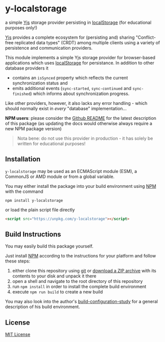 # y-localstorage #

a simple [Yjs](https://docs.yjs.dev/) storage provider persisting in [localStorage](https://developer.mozilla.org/en-US/docs/Web/API/Window/localStorage) (for educational purposes only!)

[Yjs](https://github.com/yjs/yjs) provides a complete ecosystem for (persisting and) sharing "Conflict-free replicated data types" (CRDT) among multiple clients using a variety of persistence and communication providers. 

This module implements a simple Yjs storage provider for browser-based applications which uses [localStorage](https://developer.mozilla.org/en-US/docs/Web/API/Window/localStorage) for persistance. In addition to other database providers it

* contains an `isSynced` property which reflects the current synchronization status and
* emits additional events (`sync-started`, `sync-continued` and `sync-finished`) which informs about synchronization progress.

Like other providers, however, it also lacks any error handling - which should normally exist in _every_ "database" implementation...

**NPM users**: please consider the [Github README](https://github.com/rozek/y-localstorage/blob/main/README.md) for the latest description of this package (as updating the docs would otherwise always require a new NPM package version)

> Nota bene: do not use this provider in production - it has solely be written for educational purposes!

## Installation ##

`y-localstorage` may be used as an ECMAScript module (ESM), a CommonJS or AMD module or from a global variable.

You may either install the package into your build environment using [NPM](https://docs.npmjs.com/) with the command

```
npm install y-localstorage
```

or load the plain script file directly

```html
<script src="https://unpkg.com/y-localstorage"></script>
```






## Build Instructions ##

You may easily build this package yourself.

Just install [NPM](https://docs.npmjs.com/) according to the instructions for your platform and follow these steps:

1. either clone this repository using [git](https://git-scm.com/) or [download a ZIP archive](https://github.com/rozek/y-localstorage/archive/refs/heads/main.zip) with its contents to your disk and unpack it there 
2. open a shell and navigate to the root directory of this repository
3. run `npm install` in order to install the complete build environment
4. execute `npm run build` to create a new build

You may also look into the author's [build-configuration-study](https://github.com/rozek/build-configuration-study) for a general description of his build environment.

## License ##

[MIT License](LICENSE.md)
